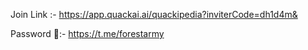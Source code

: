 Join Link :- https://app.quackai.ai/quackipedia?inviterCode=dh1d4m&

Password 🔑:- https://t.me/forestarmy 
